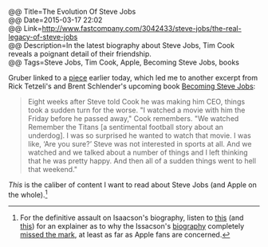 @@ Title=The Evolution Of Steve Jobs  
@@ Date=2015-03-17 22:02  
@@ Link=http://www.fastcompany.com/3042433/steve-jobs/the-real-legacy-of-steve-jobs  
@@ Description=In the latest biography about Steve Jobs, Tim Cook reveals a poignant detail of their friendship.  
@@ Tags=Steve Jobs, Tim Cook, Apple, Becoming Steve Jobs, books  

Gruber linked to a [piece][daringfireball] earlier today, which led me to another excerpt from Rick Tetzeli's and Brent Schlender's upcoming book [Becoming Steve Jobs][amazon]:
>Eight weeks after Steve told Cook he was making him CEO, things took a sudden turn for the worse. "I watched a movie with him the Friday before he passed away," Cook remembers. "We watched Remember the Titans [a sentimental football story about an underdog]. I was so surprised he wanted to watch that movie. I was like, ‘Are you sure?’ Steve was not interested in sports at all. And we watched and we talked about a number of things and I left thinking that he was pretty happy. And then all of a sudden things went to hell that weekend."

*This* is the caliber of content I want to read about Steve Jobs (and Apple on the whole).[^more]

[^more]: For the definitive assault on Isaacson's biography, listen to [this][5by5] (and [this][5by6]) for an explainer as to why the Issacson's [biography][amazon 2] completely [missed the mark][marco], at least as far as Apple fans are concerned.

[5by5]: http://5by5.tv/hypercritical/42
[5by6]: http://5by5.tv/hypercritical/43
[amazon]: http://amazon.com/dp/0385347405/?tag=theov0c-20
[amazon 2]: http://amazon.com/dp/1442369051
[daringfireball]: http://daringfireball.net/linked/2015/03/17/jobs-cook
[marco]: http://www.marco.org/2012/02/15/walter-isaacsons-steve-jobs